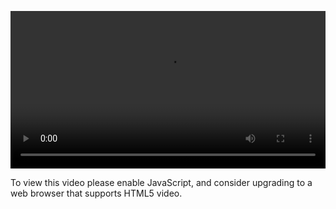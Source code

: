 <video controls="" style="width: 100%; display: block;"><source src="http://o86bpj665.bkt.clouddn.com/gulp-flex-res/8-sass-use.mp4" type="video/mp4"><p>To view this video please enable JavaScript, and consider upgrading to a web browser that supports HTML5 video.</p></video>
